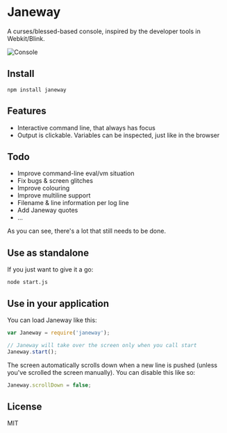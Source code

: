 Janeway
=======

A curses/blessed-based console, inspired by the developer tools in Webkit/Blink.

![Console](https://raw.githubusercontent.com/skerit/janeway/master/img/console-01.png "Console")

## Install

`npm install janeway`

## Features

* Interactive command line, that always has focus
* Output is clickable. Variables can be inspected, just like in the browser

## Todo

* Improve command-line eval/vm situation
* Fix bugs & screen glitches
* Improve colouring
* Improve multiline support
* Filename & line information per log line
* Add Janeway quotes
* ...

As you can see, there's a lot that still needs to be done.

## Use as standalone

If you just want to give it a go:

`node start.js`

## Use in your application

You can load Janeway like this:

```javascript
var Janeway = require('janeway');

// Janeway will take over the screen only when you call start
Janeway.start();
```

The screen automatically scrolls down when a new line is pushed (unless you've scrolled the screen manually).
You can disable this like so:

```javascript
Janeway.scrollDown = false;
```

## License

MIT